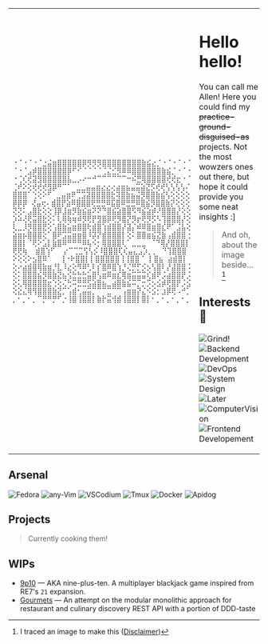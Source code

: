  <table>
  <tr>
   <td>
    
```
⠐⠈⠐⠈⠐⠈⣐⣬⣶⣿⣿⣿⣿⣿⡿⡻⡻⡻⣿⣿⣿⣿⣿⣿⣿⣿⣷⣮⣔⡈⠐⠈⠐⠈⠐⠈
⠈⠐⠈⣠⡾⣿⣿⣿⣿⣿⣿⡿⠋⠊⠈⠈⠈⠈⢈⣌⣊⡻⠿⠿⣿⣿⣿⣿⣿⣿⣷⣮⡈⠐⠈⠐
⠐⢈⢎⢞⣽⣻⣿⣿⣿⣿⣿⣧⣀⡠⠔⠒⠚⠉⠉⠉⠉⠉⠉⠒⠮⣛⢿⣿⣿⣿⣿⢞⢞⣖⠐⠈
⢈⠞⠕⢕⢞⢞⢞⣻⡿⠛⠉⠁ ⣀⣀⣤⣤⣶⣔⣔⢔⣴⣶⣦⣤⣭⣵⣝⡫⢞⢞⢣⢣⢣⢣⠌
⣿⣿⣿⠁⢑⢕⠕⠋ ⣀⣤⣶⠟⢉⣩⣽⣿⣿⣿⣿⣗⢽⣿⣷⣦⣬⡻⣿⣿⣷⣮⢣⢕⢕⢕⢕
⡿⡿⡿ ⢜⣤⢖⠄⣾⣿⡟⣵⠿⣿⣿⣿⢟⣛⣛⠿⣯⣿⠿⣛⣛⠿⣿⣮⡻⣿⣿⣷⡝⢕⢕⢕
⢝⢝⠅⣠⣿⣗⢕⢕⢸⡿⣸⣶⡻⣷⣮⣶⠝⠝⠙⣿⣮⣵⣿⣿⠫⠻⣮⣵⡾⠜⣿⣿⣿⡜⢕⢕
⡱⠵⢜⢟⣭⣿⣗⢕⠅⢇⢿⢷⢶⠾⡻⢟⡟⣻⣿⡿⢟⡻⣿⡝⡻⡖⢟⡻⡫⠣⢹⣿⣿⣿⡜⢕
⢇⣀⡸⡻⣿⣿⣟⢕⢡⣿⣷⣥⣶⣿⣿⢗⣾⣿⢱⣾⣿⣿⡜⣽⡌⠾⠿⣿⣶⣿⣎⠟⠁⣨⣧⢕
⣵⣶⡦⣿⣿⣿⢕⠁⣿⠟⣩⣭⣶⣶⣿⠸⡽⡝⣾⣿⣿⣿⡇⢕⠅⣿⣿⣶⣮⣝⣷⢠⣾⣿⣿⢐
⣿⣿⡇⠈⢟⠕⣡⡇⣷⣿⠿⠛⠛⠛⠿⢧⠪⡂⢿⣿⣿⣿⢇⠁⣀⣀⣀ ⠈⠙⢿⡜⣿⣿⣿⡇
⢟⢟⢷  ⣾⣿⢱⠋  ⡔⠉⢉⣉⢫⢣⡪⠸⣿⣿⣿⢏⢎⣤⣄⣠⡱⡀⡀ ⠙⢹⣿⣿⣿
⠕⢕⢕⠕⣢⣿⠿⠁  ⢸⠐⠗⣿⣿⡇⡇⣿⣿⣿⣿⣿⢸⢸⣿⣿⠈ ⡇⣿⣦ ⣴⣾⣿⡇
⢕⠔⣴⣾⣿⢿⣷⣶⡘⣇⠸⣔⢕⠻⠿⢃⠇⡎⣿⠿⣿⢱⡘⢌⡛⡋⡪⡢⢣⣿⠇⡜⣼⣿⣿⠨
⢕⠅⣿⣿⣿⣮⡻⣿⣷⣝⣦⢪⣓⣓⣓⣥⣿⢣⣶⠿⣶⣎⢿⣶⣭⣭⣭⢎⣾⠟⡨⣴⣿⣿⡟⡨
⢕⢅⢿⣿⣿⣿⣿⣖⢑⢕⢌⢓⠭⣛⣛⣫⣵⣿⣦⣀⣴⣿⣷⣮⠭⡉⡒⡩⡢⣪⡾⢟⣿⡟⡨⣪
⢕⣕⣌⢿⢻⣿⣿⣿⣷⣝⡉⢡⣾⢂⣤⣭⡉⠉⠉⣉⠉⠉⢠⣶⣶⡝⣌⠪⣪⡂⣰⡿⢟⠠⠚⡁
⡀⠂⡀⠂⡀⠉⡛⠛⡛⠋⡐⢸⣿⢸⣿⣿⡇⣷⡗⣭⢺⣾⢸⣿⣿⡇⣿⡇⠂⡀⠂⡀⠂⡀⠂⡀
```    
   </td>

   <td>

# Hello hello!

You can call me Allen! Here you could find my <strike> practice-ground-disguised-as</strike> projects. Not the most wowzers ones out there, but hope it could provide you some neat insights :]

> And oh, about the image beside... [^Disclaimer]

## Interests 🌱
![Grind!](https://img.shields.io/badge/-Grind!-363a4f?style=for-the-badge) 
![Backend Development](https://img.shields.io/badge/-Backend%20Dev-24273a.svg?style=for-the-badge)
![DevOps](https://img.shields.io/badge/-DevOps-24273a.svg?style=for-the-badge)
![System Design](https://img.shields.io/badge/-System%20Design-24273a.svg?style=for-the-badge)
<br/>
![Later](https://img.shields.io/badge/-4Later-363a4f?style=for-the-badge) 
![ComputerVision](https://img.shields.io/badge/-Computer%20Vision-24273a.svg?style=for-the-badge)
![Frontend Developement](https://img.shields.io/badge/-Frontend%20Web%20Dev-24273a.svg?style=for-the-badge)

[^Disclaimer]: I traced an image to make this ([Disclaimer](https://github.com/solsteace/dotrc/tree/main/_assets#disclaimer))
    
   </td>
  </tr>
 </table>
 
## Arsenal

![Fedora](https://img.shields.io/badge/Fedora-24273a?style=for-the-badge&logo=fedora&logoColor=ffe787)
![any-Vim](https://img.shields.io/badge/%2AVIM-24273a.svg?style=for-the-badge&logo=vim&logoColor=ffe787)
![VSCodium](https://img.shields.io/badge/VSCodium-24273a.svg?style=for-the-badge&logo=visual-studio-code&logoColor=ffe787)
![Tmux](https://img.shields.io/badge/Tmux-24273a.svg?style=for-the-badge&logo=visual-studio-code&logoColor=ffe787)
![Docker](https://img.shields.io/badge/docker-24273a.svg?style=for-the-badge&logo=docker&logoColor=ffe787)
![Apidog](https://img.shields.io/badge/apidog-24273a.svg?style=for-the-badge&logoColor=ffe787)

## Projects

> Currently cooking them!

## WIPs

- [9p10](https://github.com/nineplus10) — AKA nine-plus-ten. A multiplayer blackjack game inspired from RE7's `21` expansion.
- [Gourmets](https://github.com/solsteace/gourmets) — An attempt on the modular monolithic approach for restaurant and culinary discovery REST API with a portion of DDD-taste

